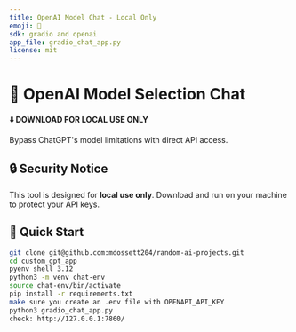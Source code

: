 ```yaml
---
title: OpenAI Model Chat - Local Only
emoji: 🤖
sdk: gradio and openai
app_file: gradio_chat_app.py
license: mit
---
```


# 🤖 OpenAI Model Selection Chat

**⬇️ DOWNLOAD FOR LOCAL USE ONLY**

Bypass ChatGPT's model limitations with direct API access.

## 🔒 Security Notice

This tool is designed for **local use only**. Download and run on your machine to protect your API keys.

## 🚀 Quick Start

```bash
git clone git@github.com:mdossett204/random-ai-projects.git
cd custom_gpt_app
pyenv shell 3.12
python3 -m venv chat-env
source chat-env/bin/activate
pip install -r requirements.txt
make sure you create an .env file with OPENAPI_API_KEY
python3 gradio_chat_app.py
check: http://127.0.0.1:7860/
```
